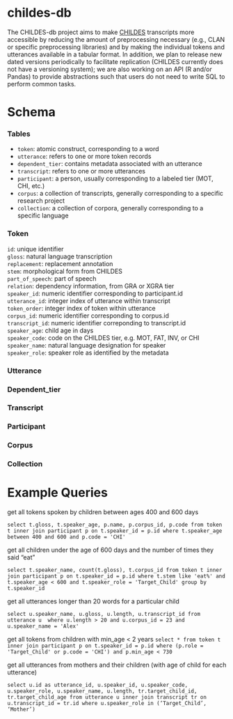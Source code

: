 # childes-db

The CHILDES-db project aims to make [CHILDES](http://childes.talkbank.org/) transcripts more accessible by reducing the amount of preprocessing necessary (e.g., CLAN or specific preprocessing libraries) and by making the individual tokens and utterances available in a tabular format. In addition, we plan to release new dated versions periodically to facilitate replication (CHILDES currently does not have a versioning system); we are also working on an API (R and/or Pandas) to provide abstractions such that users do not need to write SQL to perform common tasks.

# Schema
### Tables
- `token`: atomic construct, corresponding to a word
- `utterance`: refers to one or more token records
- `dependent_tier`: contains metadata associated with an utterance 
- `transcript`: refers to one or more utterances
- `participant`: a person, usually corresponding to a labeled tier (MOT, CHI, etc.) 
- `corpus`: a collection of transcripts, generally corresponding to a specific research project
- `collection`: a collection of corpora, generally corresponding to a specific language

### Token
`id`: unique identifier  
`gloss`: natural language transcription  
`replacement`: replacement annotation  
`stem`: morphological form from CHILDES  
`part_of_speech`: part of speech  
`relation`: dependency information, from GRA or XGRA tier  
`speaker_id`: numeric identifier corresponding to participant.id  
`utterance_id`: integer index of utterance within transcript  
`token_order`: integer index of token within utterance  
`corpus_id`: numeric identifier corresponding to corpus.id  
`transcript_id`: numeric identifier correponding to transcript.id  
`speaker_age`: child age in days  
`speaker_code`: code on the CHILDES tier, e.g. MOT, FAT, INV, or CHI  
`speaker_name`: natural language designation for speaker  
`speaker_role`: speaker role as identified by the metadata  

### Utterance
### Dependent_tier
### Transcript
### Participant
### Corpus
### Collection


# Example Queries

get all tokens spoken by children between ages 400 and 600 days

`select t.gloss, t.speaker_age, p.name, p.corpus_id, p.code
from token t inner join participant p on t.speaker_id = p.id
where t.speaker_age between 400 and 600 and p.code = 'CHI'`


get all children under the age of 600 days and the number of times they said “eat” 

`select t.speaker_name, count(t.gloss), t.corpus_id
from token t inner join participant p on t.speaker_id = p.id
where t.stem like 'eat%'
and t.speaker_age < 600
and t.speaker_role = 'Target_Child'
group by t.speaker_id`


get all utterances longer than 20 words for a particular child

`select u.speaker_name, u.gloss, u.length, u.transcript_id
from utterance u 
where u.length > 20
and u.corpus_id = 23
and u.speaker_name = 'Alex'`


get all tokens from children with min_age < 2 years
`select *
from token t inner join participant p on t.speaker_id = p.id
where (p.role = 'Target_Child' or p.code = 'CHI')
and p.min_age < 730`

get all utterances from mothers and their children (with age of child for each utterance)

`select u.id as utterance_id, u.speaker_id, u.speaker_code, u.speaker_role, u.speaker_name, u.length, tr.target_child_id, tr.target_child_age from utterance u inner join transcript tr on u.transcript_id = tr.id
where u.speaker_role in (‘Target_Child’, ‘Mother’)`

